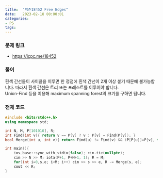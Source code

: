 ```yaml
---
title:  "백준18452 Free Edges"
date:   2023-02-18 00:00:01
categories:
- PS
tags:
---
```


### 문제 링크
* https://icpc.me/18452

### 풀이
흰색 간선들이 사이클을 이루면 한 정점에 흰색 간선이 2개 이상 붙기 때문에 불가능합니다. 따라서 흰색 간선은 트리 또는 포레스트를 이루어야 합니다.<br>
Union-Find 등을 이용해 maximum spanning forest의 크기를 구하면 됩니다.

### 전체 코드
```cpp
#include <bits/stdc++.h>
using namespace std;

int N, M, P[101010], R;
int Find(int v){ return v == P[v] ? v : P[v] = Find(P[v]); }
bool Merge(int u, int v){ return Find(u) != Find(v) && (P[P[u]]=P[v], true); }

int main(){
    ios_base::sync_with_stdio(false); cin.tie(nullptr);
    cin >> N >> M; iota(P+1, P+N+1, 1); R = M;
    for(int i=0,s,e; i<M; i++) cin >> s >> e, R -= Merge(s, e);
    cout << R;
}
```
